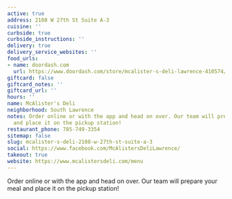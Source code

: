 ```yaml
---
active: true
address: 2108 W 27th St Suite A-3
cuisine: ''
curbside: true
curbside_instructions: ''
delivery: true
delivery_service_websites: ''
food_urls:
- name: doordash.com
  url: https://www.doordash.com/store/mcalister-s-deli-lawrence-410574/en-US
giftcard: false
giftcard_notes: ''
giftcard_url: ''
hours: ''
name: McAlister's Deli
neighborhood: South Lawrence
notes: Order online or with the app and head on over. Our team will prepare your meal
  and place it on the pickup station!
restaurant_phone: 785-749-3354
sitemap: false
slug: mcalister-s-deli-2108-w-27th-st-suite-a-3
social: https://www.facebook.com/McAlistersDeliLawrence/
takeout: true
website: https://www.mcalistersdeli.com/menu
---
```


Order online or with the app and head on over. Our team will prepare your meal and place it on the pickup station!